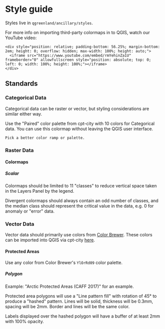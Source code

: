 # Style guide

Styles live in `qgreenland/ancillary/styles`.

For more info on importing third-party colormaps in to QGIS, watch our YouTube
video:

```{raw} html
<div style="position: relative; padding-bottom: 56.25%; margin-bottom: 2em; height: 0; overflow: hidden; max-width: 100%; height: auto;">
  <iframe src="https://www.youtube.com/embed/rmYehinZa1U" frameborder="0" allowfullscreen style="position: absolute; top: 0; left: 0; width: 100%; height: 100%;"></iframe>
</div>
```


## Standards

### Categorical Data

Categorical data can be raster or vector, but styling considerations are
similar either way.

Use the "Paired" color palette from cpt-city with 10 colors for Categorical
data. You can use this colormap without leaving the QGIS user interface.

```{admonition} TODO
Pick a better color ramp or palette.
```


### Raster Data

#### Colormaps

##### Scalar

Colormaps should be limited to 11 "classes" to reduce vertical space taken in
the Layers Panel by the legend.

Divergent colormaps should always contain an odd number of classes, and the
median class should represent the critical value in the data, e.g. 0 for
anomaly or "error" data.


### Vector Data

Vector data should primarily use colors from [Color
Brewer](http://colorbrewer2.org). These colors can be imported into QGIS via
cpt-city
[here](http://soliton.vm.bytemark.co.uk/pub/cpt-city/cb/seq/index.html).


#### Protected Areas

Use any color from Color Brewer's `YlOrRd09` color palette.


##### Polygon

Example: "Arctic Protected Areas (CAFF 2017)" for an example.

Protected area polygons will use a "Line pattern fill" with rotation of 45° to
produce a "hashed" pattern. Lines will be solid, thickness will be 0.3mm,
spacing will be 2mm. Border and lines will be the same color.

Labels displayed over the hashed polygon will have a buffer of at least 2mm
with 100% opacity.
